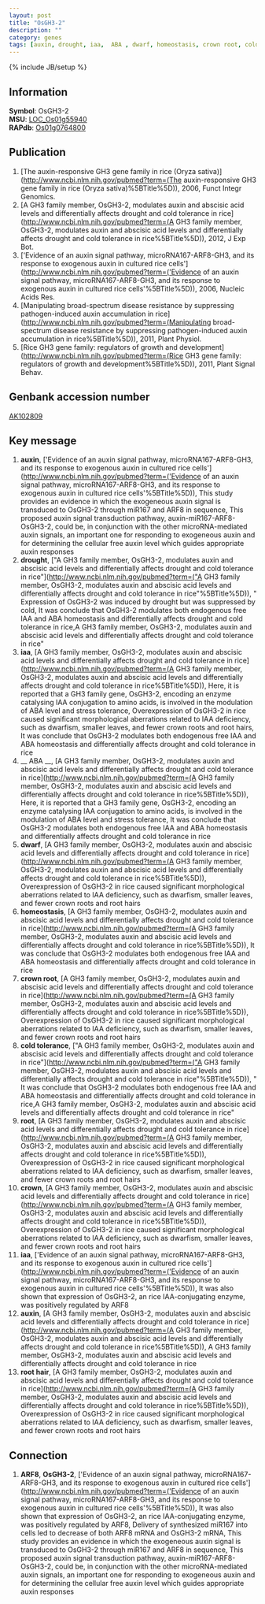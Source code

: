 ```yaml
---
layout: post
title: "OsGH3-2"
description: ""
category: genes
tags: [auxin, drought, iaa,  ABA , dwarf, homeostasis, crown root, cold tolerance, root, crown, root hair]
---
```

{% include JB/setup %}

## Information
__Symbol__: OsGH3-2  
__MSU__: [LOC_Os01g55940](http://rice.plantbiology.msu.edu/cgi-bin/ORF_infopage.cgi?orf=LOC_Os01g55940)  
__RAPdb__: [Os01g0764800](http://rapdb.dna.affrc.go.jp/viewer/gbrowse_details/irgsp1?name=Os01g0764800)  

## Publication
1. [The auxin-responsive GH3 gene family in rice (Oryza sativa)](http://www.ncbi.nlm.nih.gov/pubmed?term=(The auxin-responsive GH3 gene family in rice (Oryza sativa)%5BTitle%5D)), 2006, Funct Integr Genomics.
2. [A GH3 family member, OsGH3-2, modulates auxin and abscisic acid levels and differentially affects drought and cold tolerance in rice](http://www.ncbi.nlm.nih.gov/pubmed?term=(A GH3 family member, OsGH3-2, modulates auxin and abscisic acid levels and differentially affects drought and cold tolerance in rice%5BTitle%5D)), 2012, J Exp Bot.
3. ['Evidence of an auxin signal pathway, microRNA167-ARF8-GH3, and its response to exogenous auxin in cultured rice cells'](http://www.ncbi.nlm.nih.gov/pubmed?term=('Evidence of an auxin signal pathway, microRNA167-ARF8-GH3, and its response to exogenous auxin in cultured rice cells'%5BTitle%5D)), 2006, Nucleic Acids Res.
4. [Manipulating broad-spectrum disease resistance by suppressing pathogen-induced auxin accumulation in rice](http://www.ncbi.nlm.nih.gov/pubmed?term=(Manipulating broad-spectrum disease resistance by suppressing pathogen-induced auxin accumulation in rice%5BTitle%5D)), 2011, Plant Physiol.
5. [Rice GH3 gene family: regulators of growth and development](http://www.ncbi.nlm.nih.gov/pubmed?term=(Rice GH3 gene family: regulators of growth and development%5BTitle%5D)), 2011, Plant Signal Behav.

## Genbank accession number
[AK102809](http://www.ncbi.nlm.nih.gov/nuccore/AK102809)

## Key message
1. __auxin__, ['Evidence of an auxin signal pathway, microRNA167-ARF8-GH3, and its response to exogenous auxin in cultured rice cells'](http://www.ncbi.nlm.nih.gov/pubmed?term=('Evidence of an auxin signal pathway, microRNA167-ARF8-GH3, and its response to exogenous auxin in cultured rice cells'%5BTitle%5D)),  This study provides an evidence in which the exogeneous auxin signal is transduced to OsGH3-2 through miR167 and ARF8 in sequence, This proposed auxin signal transduction pathway, auxin-miR167-ARF8-OsGH3-2, could be, in conjunction with the other microRNA-mediated auxin signals, an important one for responding to exogeneous auxin and for determining the cellular free auxin level which guides appropriate auxin responses
2. __drought__, ["A GH3 family member, OsGH3-2, modulates auxin and abscisic acid levels and differentially affects drought and cold tolerance in rice"](http://www.ncbi.nlm.nih.gov/pubmed?term=("A GH3 family member, OsGH3-2, modulates auxin and abscisic acid levels and differentially affects drought and cold tolerance in rice"%5BTitle%5D)), " Expression of OsGH3-2 was induced by drought but was suppressed by cold, It was conclude that OsGH3-2 modulates both endogenous free IAA and ABA homeostasis and differentially affects drought and cold tolerance in rice,A GH3 family member, OsGH3-2, modulates auxin and abscisic acid levels and differentially affects drought and cold tolerance in rice"
3. __iaa__, [A GH3 family member, OsGH3-2, modulates auxin and abscisic acid levels and differentially affects drought and cold tolerance in rice](http://www.ncbi.nlm.nih.gov/pubmed?term=(A GH3 family member, OsGH3-2, modulates auxin and abscisic acid levels and differentially affects drought and cold tolerance in rice%5BTitle%5D)),  Here, it is reported that a GH3 family gene, OsGH3-2, encoding an enzyme catalysing IAA conjugation to amino acids, is involved in the modulation of ABA level and stress tolerance, Overexpression of OsGH3-2 in rice caused significant morphological aberrations related to IAA deficiency, such as dwarfism, smaller leaves, and fewer crown roots and root hairs, It was conclude that OsGH3-2 modulates both endogenous free IAA and ABA homeostasis and differentially affects drought and cold tolerance in rice
4. __ ABA __, [A GH3 family member, OsGH3-2, modulates auxin and abscisic acid levels and differentially affects drought and cold tolerance in rice](http://www.ncbi.nlm.nih.gov/pubmed?term=(A GH3 family member, OsGH3-2, modulates auxin and abscisic acid levels and differentially affects drought and cold tolerance in rice%5BTitle%5D)),  Here, it is reported that a GH3 family gene, OsGH3-2, encoding an enzyme catalysing IAA conjugation to amino acids, is involved in the modulation of ABA level and stress tolerance, It was conclude that OsGH3-2 modulates both endogenous free IAA and ABA homeostasis and differentially affects drought and cold tolerance in rice
5. __dwarf__, [A GH3 family member, OsGH3-2, modulates auxin and abscisic acid levels and differentially affects drought and cold tolerance in rice](http://www.ncbi.nlm.nih.gov/pubmed?term=(A GH3 family member, OsGH3-2, modulates auxin and abscisic acid levels and differentially affects drought and cold tolerance in rice%5BTitle%5D)),  Overexpression of OsGH3-2 in rice caused significant morphological aberrations related to IAA deficiency, such as dwarfism, smaller leaves, and fewer crown roots and root hairs
6. __homeostasis__, [A GH3 family member, OsGH3-2, modulates auxin and abscisic acid levels and differentially affects drought and cold tolerance in rice](http://www.ncbi.nlm.nih.gov/pubmed?term=(A GH3 family member, OsGH3-2, modulates auxin and abscisic acid levels and differentially affects drought and cold tolerance in rice%5BTitle%5D)),  It was conclude that OsGH3-2 modulates both endogenous free IAA and ABA homeostasis and differentially affects drought and cold tolerance in rice
7. __crown root__, [A GH3 family member, OsGH3-2, modulates auxin and abscisic acid levels and differentially affects drought and cold tolerance in rice](http://www.ncbi.nlm.nih.gov/pubmed?term=(A GH3 family member, OsGH3-2, modulates auxin and abscisic acid levels and differentially affects drought and cold tolerance in rice%5BTitle%5D)),  Overexpression of OsGH3-2 in rice caused significant morphological aberrations related to IAA deficiency, such as dwarfism, smaller leaves, and fewer crown roots and root hairs
8. __cold tolerance__, ["A GH3 family member, OsGH3-2, modulates auxin and abscisic acid levels and differentially affects drought and cold tolerance in rice"](http://www.ncbi.nlm.nih.gov/pubmed?term=("A GH3 family member, OsGH3-2, modulates auxin and abscisic acid levels and differentially affects drought and cold tolerance in rice"%5BTitle%5D)), " It was conclude that OsGH3-2 modulates both endogenous free IAA and ABA homeostasis and differentially affects drought and cold tolerance in rice,A GH3 family member, OsGH3-2, modulates auxin and abscisic acid levels and differentially affects drought and cold tolerance in rice"
9. __root__, [A GH3 family member, OsGH3-2, modulates auxin and abscisic acid levels and differentially affects drought and cold tolerance in rice](http://www.ncbi.nlm.nih.gov/pubmed?term=(A GH3 family member, OsGH3-2, modulates auxin and abscisic acid levels and differentially affects drought and cold tolerance in rice%5BTitle%5D)),  Overexpression of OsGH3-2 in rice caused significant morphological aberrations related to IAA deficiency, such as dwarfism, smaller leaves, and fewer crown roots and root hairs
10. __crown__, [A GH3 family member, OsGH3-2, modulates auxin and abscisic acid levels and differentially affects drought and cold tolerance in rice](http://www.ncbi.nlm.nih.gov/pubmed?term=(A GH3 family member, OsGH3-2, modulates auxin and abscisic acid levels and differentially affects drought and cold tolerance in rice%5BTitle%5D)),  Overexpression of OsGH3-2 in rice caused significant morphological aberrations related to IAA deficiency, such as dwarfism, smaller leaves, and fewer crown roots and root hairs
11. __iaa__, ['Evidence of an auxin signal pathway, microRNA167-ARF8-GH3, and its response to exogenous auxin in cultured rice cells'](http://www.ncbi.nlm.nih.gov/pubmed?term=('Evidence of an auxin signal pathway, microRNA167-ARF8-GH3, and its response to exogenous auxin in cultured rice cells'%5BTitle%5D)),  It was also shown that expression of OsGH3-2, an rice IAA-conjugating enzyme, was positively regulated by ARF8
12. __auxin__, [A GH3 family member, OsGH3-2, modulates auxin and abscisic acid levels and differentially affects drought and cold tolerance in rice](http://www.ncbi.nlm.nih.gov/pubmed?term=(A GH3 family member, OsGH3-2, modulates auxin and abscisic acid levels and differentially affects drought and cold tolerance in rice%5BTitle%5D)), A GH3 family member, OsGH3-2, modulates auxin and abscisic acid levels and differentially affects drought and cold tolerance in rice
13. __root hair__, [A GH3 family member, OsGH3-2, modulates auxin and abscisic acid levels and differentially affects drought and cold tolerance in rice](http://www.ncbi.nlm.nih.gov/pubmed?term=(A GH3 family member, OsGH3-2, modulates auxin and abscisic acid levels and differentially affects drought and cold tolerance in rice%5BTitle%5D)),  Overexpression of OsGH3-2 in rice caused significant morphological aberrations related to IAA deficiency, such as dwarfism, smaller leaves, and fewer crown roots and root hairs

## Connection
1. __ARF8__, __OsGH3-2__, ['Evidence of an auxin signal pathway, microRNA167-ARF8-GH3, and its response to exogenous auxin in cultured rice cells'](http://www.ncbi.nlm.nih.gov/pubmed?term=('Evidence of an auxin signal pathway, microRNA167-ARF8-GH3, and its response to exogenous auxin in cultured rice cells'%5BTitle%5D)),  It was also shown that expression of OsGH3-2, an rice IAA-conjugating enzyme, was positively regulated by ARF8, Delivery of synthesized miR167 into cells led to decrease of both ARF8 mRNA and OsGH3-2 mRNA, This study provides an evidence in which the exogeneous auxin signal is transduced to OsGH3-2 through miR167 and ARF8 in sequence, This proposed auxin signal transduction pathway, auxin-miR167-ARF8-OsGH3-2, could be, in conjunction with the other microRNA-mediated auxin signals, an important one for responding to exogeneous auxin and for determining the cellular free auxin level which guides appropriate auxin responses


